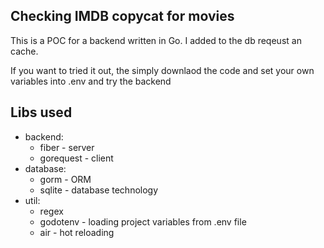 ## Checking IMDB copycat for movies

This is a POC for a backend written in Go. I added to the db reqeust an cache.

If you want to tried it out, the simply downlaod the code and set your own variables into .env and try the backend
## Libs used

+ backend:
    * fiber - server
    * gorequest - client
+ database:
    * gorm - ORM
    * sqlite - database technology
+ util:
    * regex
    * godotenv - loading project variables from .env file
    * air - hot reloading
    
